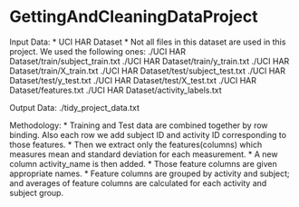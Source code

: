 # GettingAndCleaningDataProject

Input Data:
	* UCI HAR Dataset
	* Not all files in this dataset are used in this project. We used the following ones:
		./UCI HAR Dataset/train/subject_train.txt
		./UCI HAR Dataset/train/y_train.txt
		./UCI HAR Dataset/train/X_train.txt
		./UCI HAR Dataset/test/subject_test.txt
		./UCI HAR Dataset/test/y_test.txt
		./UCI HAR Dataset/test/X_test.txt
		./UCI HAR Dataset/features.txt
		./UCI HAR Dataset/activity_labels.txt

Output Data:
	./tidy_project_data.txt

Methodology:
	* Training and Test data are combined together by row binding. Also each row we add subject ID and activity ID corresponding to those features.
	* Then we extract only the features(columns) which measures mean and standard deviation for each measurement. 
	* A new column activity_name is then added.
	* Those feature columns are given appropriate names.
	* Feature columns are grouped by activity and subject; and averages of feature columns are calculated for each activity and subject group.
	
